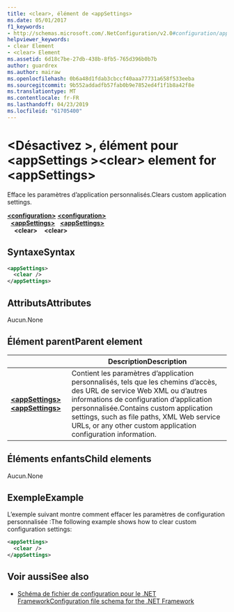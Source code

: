 ```yaml
---
title: <clear>, élément de <appSettings>
ms.date: 05/01/2017
f1_keywords:
- http://schemas.microsoft.com/.NetConfiguration/v2.0#configuration/appSettings/clear
helpviewer_keywords:
- clear Element
- <clear> Element
ms.assetid: 6d18c7be-27db-438b-8fb5-765d396b0b7b
author: guardrex
ms.author: mairaw
ms.openlocfilehash: 0b6a48d1fdab3cbccf40aaa77731a658f533eeba
ms.sourcegitcommit: 9b552addadfb57fab0b9e7852ed4f1f1b8a42f8e
ms.translationtype: MT
ms.contentlocale: fr-FR
ms.lasthandoff: 04/23/2019
ms.locfileid: "61705400"
---
```

# <a name="clear-element-for-appsettings"></a><span data-ttu-id="6569a-102">\<Désactivez >, élément pour \<appSettings ></span><span class="sxs-lookup"><span data-stu-id="6569a-102">\<clear> element for \<appSettings></span></span>

<span data-ttu-id="6569a-103">Efface les paramètres d’application personnalisés.</span><span class="sxs-lookup"><span data-stu-id="6569a-103">Clears custom application settings.</span></span>

<span data-ttu-id="6569a-104">[**\<configuration>**](~/docs/framework/configure-apps/file-schema/configuration-element.md) </span><span class="sxs-lookup"><span data-stu-id="6569a-104">[**\<configuration>**](~/docs/framework/configure-apps/file-schema/configuration-element.md) </span></span>  
<span data-ttu-id="6569a-105">&nbsp;&nbsp;[**\<appSettings>**](~/docs/framework/configure-apps/file-schema/appsettings/appsettings-element-for-configuration.md) </span><span class="sxs-lookup"><span data-stu-id="6569a-105">&nbsp;&nbsp;[**\<appSettings>**](~/docs/framework/configure-apps/file-schema/appsettings/appsettings-element-for-configuration.md) </span></span>  
<span data-ttu-id="6569a-106">&nbsp;&nbsp;&nbsp;&nbsp;**\<clear>**</span><span class="sxs-lookup"><span data-stu-id="6569a-106">&nbsp;&nbsp;&nbsp;&nbsp;**\<clear>**</span></span>

## <a name="syntax"></a><span data-ttu-id="6569a-107">Syntaxe</span><span class="sxs-lookup"><span data-stu-id="6569a-107">Syntax</span></span>

```xml
<appSettings>
  <clear />
</appSettings>
```

## <a name="attributes"></a><span data-ttu-id="6569a-108">Attributs</span><span class="sxs-lookup"><span data-stu-id="6569a-108">Attributes</span></span>

<span data-ttu-id="6569a-109">Aucun.</span><span class="sxs-lookup"><span data-stu-id="6569a-109">None</span></span>

## <a name="parent-element"></a><span data-ttu-id="6569a-110">Élément parent</span><span class="sxs-lookup"><span data-stu-id="6569a-110">Parent element</span></span>

|     | <span data-ttu-id="6569a-111">Description</span><span class="sxs-lookup"><span data-stu-id="6569a-111">Description</span></span> |
| --- | ----------- |
| [<span data-ttu-id="6569a-112">**\<appSettings>**</span><span class="sxs-lookup"><span data-stu-id="6569a-112">**\<appSettings>**</span></span>](~/docs/framework/configure-apps/file-schema/appsettings/appsettings-element-for-configuration.md) | <span data-ttu-id="6569a-113">Contient les paramètres d’application personnalisés, tels que les chemins d’accès, des URL de service Web XML ou d’autres informations de configuration d’application personnalisée.</span><span class="sxs-lookup"><span data-stu-id="6569a-113">Contains custom application settings, such as file paths, XML Web service URLs, or any other custom application configuration information.</span></span> |

## <a name="child-elements"></a><span data-ttu-id="6569a-114">Éléments enfants</span><span class="sxs-lookup"><span data-stu-id="6569a-114">Child elements</span></span>

<span data-ttu-id="6569a-115">Aucun.</span><span class="sxs-lookup"><span data-stu-id="6569a-115">None</span></span>

## <a name="example"></a><span data-ttu-id="6569a-116">Exemple</span><span class="sxs-lookup"><span data-stu-id="6569a-116">Example</span></span>

<span data-ttu-id="6569a-117">L’exemple suivant montre comment effacer les paramètres de configuration personnalisée :</span><span class="sxs-lookup"><span data-stu-id="6569a-117">The following example shows how to clear custom configuration settings:</span></span>

```xml
<appSettings>
  <clear />
</appSettings>
```

## <a name="see-also"></a><span data-ttu-id="6569a-118">Voir aussi</span><span class="sxs-lookup"><span data-stu-id="6569a-118">See also</span></span>

- [<span data-ttu-id="6569a-119">Schéma de fichier de configuration pour le .NET Framework</span><span class="sxs-lookup"><span data-stu-id="6569a-119">Configuration file schema for the .NET Framework</span></span>](~/docs/framework/configure-apps/file-schema/index.md)
